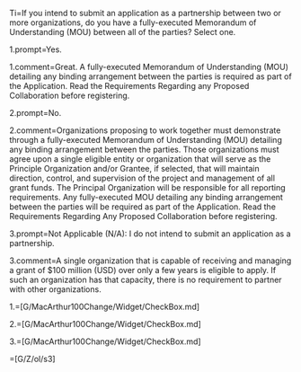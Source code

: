 Ti=If you intend to submit an application as a partnership between two or more organizations, do you have a fully-executed Memorandum of Understanding (MOU) between all of the parties? Select one.

1.prompt=Yes.

1.comment=Great. A fully-executed Memorandum of Understanding (MOU) detailing any binding arrangement between the parties is required as part of the Application. Read the Requirements Regarding any Proposed Collaboration before registering.

2.prompt=No.

2.comment=Organizations proposing to work together must demonstrate through a fully-executed Memorandum of Understanding (MOU) detailing any binding arrangement between the parties. Those organizations must agree upon a single eligible entity or organization that will serve as the Principle Organization and/or Grantee, if selected, that will maintain direction, control, and supervision of the project and management of all grant funds. The Principal Organization will be responsible for all reporting requirements. Any fully-executed MOU detailing any binding arrangement between the parties will be required as part of the Application. Read the Requirements Regarding Any Proposed Collaboration before registering.

3.prompt=Not Applicable (N/A): I do not intend to submit an application as a partnership.

3.comment=A single organization that is capable of receiving and managing a grant of $100 million (USD) over only a few years is eligible to apply. If such an organization has that capacity, there is no requirement to partner with other organizations.

1.=[G/MacArthur100Change/Widget/CheckBox.md]

2.=[G/MacArthur100Change/Widget/CheckBox.md]

3.=[G/MacArthur100Change/Widget/CheckBox.md]

=[G/Z/ol/s3]
